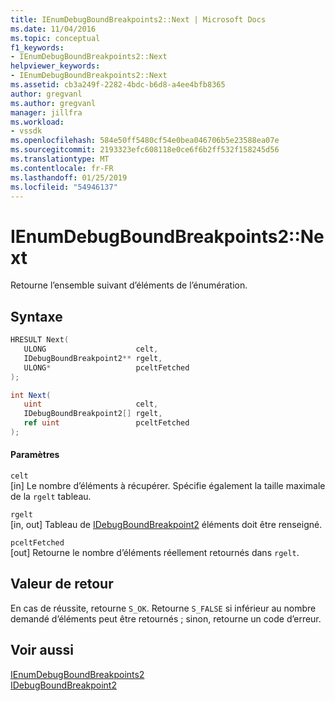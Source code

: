 ```yaml
---
title: IEnumDebugBoundBreakpoints2::Next | Microsoft Docs
ms.date: 11/04/2016
ms.topic: conceptual
f1_keywords:
- IEnumDebugBoundBreakpoints2::Next
helpviewer_keywords:
- IEnumDebugBoundBreakpoints2::Next
ms.assetid: cb3a249f-2282-4bdc-b6d8-a4ee4bfb8365
author: gregvanl
ms.author: gregvanl
manager: jillfra
ms.workload:
- vssdk
ms.openlocfilehash: 584e50ff5480cf54e0bea046706b5e23588ea07e
ms.sourcegitcommit: 2193323efc608118e0ce6f6b2ff532f158245d56
ms.translationtype: MT
ms.contentlocale: fr-FR
ms.lasthandoff: 01/25/2019
ms.locfileid: "54946137"
---
```

# <a name="ienumdebugboundbreakpoints2next"></a>IEnumDebugBoundBreakpoints2::Next
Retourne l’ensemble suivant d’éléments de l’énumération.  
  
## <a name="syntax"></a>Syntaxe  
  
```cpp  
HRESULT Next(  
   ULONG                    celt,  
   IDebugBoundBreakpoint2** rgelt,  
   ULONG*                   pceltFetched  
);  
```  
  
```csharp  
int Next(  
   uint                     celt,  
   IDebugBoundBreakpoint2[] rgelt,  
   ref uint                 pceltFetched  
);  
```  
  
#### <a name="parameters"></a>Paramètres  
 `celt`  
 [in] Le nombre d’éléments à récupérer. Spécifie également la taille maximale de la `rgelt` tableau.  
  
 `rgelt`  
 [in, out] Tableau de [IDebugBoundBreakpoint2](../../../extensibility/debugger/reference/idebugboundbreakpoint2.md) éléments doit être renseigné.  
  
 `pceltFetched`  
 [out] Retourne le nombre d’éléments réellement retournés dans `rgelt`.  
  
## <a name="return-value"></a>Valeur de retour  
 En cas de réussite, retourne `S_OK`. Retourne `S_FALSE` si inférieur au nombre demandé d’éléments peut être retournés ; sinon, retourne un code d’erreur.  
  
## <a name="see-also"></a>Voir aussi  
 [IEnumDebugBoundBreakpoints2](../../../extensibility/debugger/reference/ienumdebugboundbreakpoints2.md)   
 [IDebugBoundBreakpoint2](../../../extensibility/debugger/reference/idebugboundbreakpoint2.md)